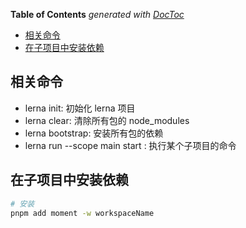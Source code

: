 <!-- START doctoc generated TOC please keep comment here to allow auto update -->
<!-- DON'T EDIT THIS SECTION, INSTEAD RE-RUN doctoc TO UPDATE -->
**Table of Contents**  *generated with [DocToc](https://github.com/thlorenz/doctoc)*

- [相关命令](#%E7%9B%B8%E5%85%B3%E5%91%BD%E4%BB%A4)
- [在子项目中安装依赖](#%E5%9C%A8%E5%AD%90%E9%A1%B9%E7%9B%AE%E4%B8%AD%E5%AE%89%E8%A3%85%E4%BE%9D%E8%B5%96)

<!-- END doctoc generated TOC please keep comment here to allow auto update -->

## 相关命令

- lerna init: 初始化 lerna 项目
- lerna clear: 清除所有包的 node_modules
- lerna bootstrap: 安装所有包的依赖
- lerna run --scope main start : 执行某个子项目的命令

## 在子项目中安装依赖

```bash
# 安装
pnpm add moment -w workspaceName
```

